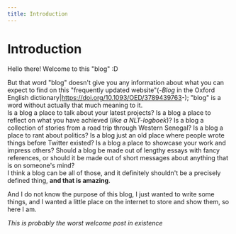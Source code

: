 ```yaml
---
title: Introduction
---
```


# Introduction

Hello there! Welcome to this "blog" :D  

But that word "blog" doesn't give you any information about what you can expect to find on this "frequently updated website"(-*Blog* in the Oxford English dictionary|<https://doi.org/10.1093/OED/3789439763>-); "blog" is a word without actually that much meaning to it.  
Is a blog a place to talk about your latest projects? Is a blog a place to reflect on what you have achieved (*like a NLT-logboek*)? Is a blog a collection of stories from a road trip through Western Senegal? Is a blog a place to rant about politics? Is a blog just an old place where people wrote things before Twitter existed? Is a blog a place to showcase your work and impress others? Should a blog be made out of lengthy essays with fancy references, or should it be made out of short messages about anything that is on someone's mind?  
I think a blog can be all of those, and it definitely shouldn't be a precisely defined thing, **and that is amazing**.

And I do not know the purpose of this blog, I just wanted to write some things, and I wanted a little place on the internet to store and show them, so here I am.

*This is probably the worst welcome post in existence*
